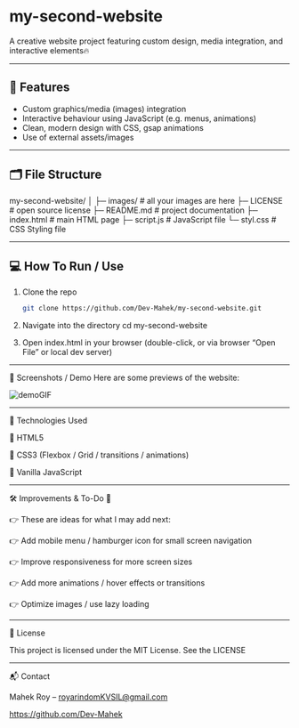 # my-second-website

A creative website project featuring custom design, media integration, and interactive elements🔥

---

## 🎯 Features
 
- Custom graphics/media (images) integration  
- Interactive behaviour using JavaScript (e.g. menus, animations)  
- Clean, modern design with CSS, gsap animations 
- Use of external assets/images  

---

## 🗂️ File Structure

my-second-website/
│
├─ images/        # all your images are here
├─ LICENSE        # open source license
├─ README.md      # project documentation
├─ index.html     # main HTML page
├─ script.js      # JavaScript file
└─ styl.css       # CSS Styling file

---

## 💻 How To Run / Use

1. Clone the repo  
   ```bash
   git clone https://github.com/Dev-Mahek/my-second-website.git

2. Navigate into the directory
   cd my-second-website

3. Open index.html in your browser (double-click, or via browser “Open File” or local dev server)

---

📸 Screenshots / Demo
Here are some previews of the website:

![demoGIF](https://github.com/user-attachments/assets/c150f943-297b-4110-b03b-185101c01493)

---

🔧 Technologies Used

 🔴 HTML5

 🔴 CSS3 (Flexbox / Grid / transitions / animations)

 🔴 Vanilla JavaScript

---

🛠️ Improvements & To-Do 🎯

 👉 These are ideas for what I may add next:

 👉 Add mobile menu / hamburger icon for small screen navigation

 👉 Improve responsiveness for more screen sizes

 👉 Add more animations / hover effects or transitions

 👉 Optimize images / use lazy loading

---

🤝 License

This project is licensed under the MIT License. See the LICENSE

---

📬 Contact

Mahek Roy – royarindomKVSIL@gmail.com

https://github.com/Dev-Mahek
